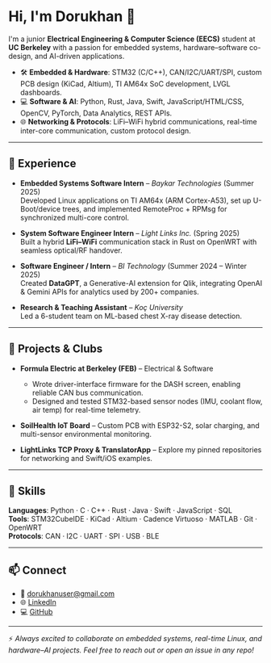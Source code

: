 # Hi, I'm Dorukhan 👋

I'm a junior **Electrical Engineering & Computer Science (EECS)** student at **UC Berkeley** with a passion for embedded systems, hardware–software co-design, and AI-driven applications.

- 🛠 **Embedded & Hardware**: STM32 (C/C++), CAN/I2C/UART/SPI, custom PCB design (KiCad, Altium), TI AM64x SoC development, LVGL dashboards.
- 💻 **Software & AI**: Python, Rust, Java, Swift, JavaScript/HTML/CSS, OpenCV, PyTorch, Data Analytics, REST APIs.
- 🌐 **Networking & Protocols**: LiFi–WiFi hybrid communications, real-time inter-core communication, custom protocol design.

---

## 🔧 Experience

- **Embedded Systems Software Intern** – *Baykar Technologies* (Summer 2025)  
  Developed Linux applications on TI AM64x (ARM Cortex-A53), set up U-Boot/device trees, and implemented RemoteProc + RPMsg for synchronized multi-core control.

- **System Software Engineer Intern** – *Light Links Inc.* (Spring 2025)  
  Built a hybrid **LiFi–WiFi** communication stack in Rust on OpenWRT with seamless optical/RF handover.

- **Software Engineer / Intern** – *BI Technology* (Summer 2024 – Winter 2025)  
  Created **DataGPT**, a Generative-AI extension for Qlik, integrating OpenAI & Gemini APIs for analytics used by 200+ companies.

- **Research & Teaching Assistant** – *Koç University*  
  Led a 6-student team on ML-based chest X-ray disease detection.

---

## 🚗 Projects & Clubs

- **Formula Electric at Berkeley (FEB)** – Electrical & Software  
  - Wrote driver-interface firmware for the DASH screen, enabling reliable CAN bus communication.  
  - Designed and tested STM32-based sensor nodes (IMU, coolant flow, air temp) for real-time telemetry.

- **SoilHealth IoT Board** – Custom PCB with ESP32-S2, solar charging, and multi-sensor environmental monitoring.

- **LightLinks TCP Proxy & TranslatorApp** – Explore my pinned repositories for networking and Swift/iOS examples.

---

## 🧩 Skills

**Languages**: Python · C · C++ · Rust · Java · Swift · JavaScript · SQL  
**Tools**: STM32CubeIDE · KiCad · Altium · Cadence Virtuoso · MATLAB · Git · OpenWRT  
**Protocols**: CAN · I2C · UART · SPI · USB · BLE

---

## 📫 Connect

- 📧 [dorukhanuser@gmail.com](mailto:dorukhanuser@gmail.com)  
- 🌐 [LinkedIn](https://www.linkedin.com/in/dorukhanuser)  
- 💻 [GitHub](https://github.com/userdorukhan)

---

⚡ *Always excited to collaborate on embedded systems, real-time Linux, and hardware–AI projects. Feel free to reach out or open an issue in any repo!*
